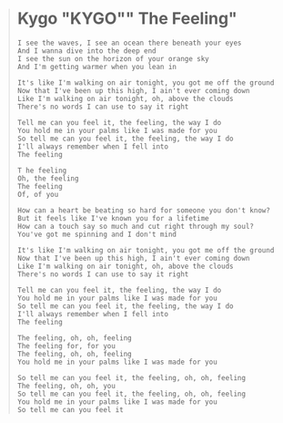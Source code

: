 > # **Kygo "KYGO"" The Feeling"**
>
>```
> I see the waves, I see an ocean there beneath your eyes
> And I wanna dive into the deep end
> I see the sun on the horizon of your orange sky
> And I'm getting warmer when you lean in
>
> It's like I'm walking on air tonight, you got me off the ground
> Now that I've been up this high, I ain't ever coming down
> Like I'm walking on air tonight, oh, above the clouds
> There's no words I can use to say it right
>
> Tell me can you feel it, the feeling, the way I do
> You hold me in your palms like I was made for you
> So tell me can you feel it, the feeling, the way I do
> I'll always remember when I fell into
> The feeling
>
>T he feeling
> Oh, the feeling
> The feeling
> Of, of you
>
> How can a heart be beating so hard for someone you don't know?
> But it feels like I've known you for a lifetime
> How can a touch say so much and cut right through my soul?
> You've got me spinning and I don't mind
>
> It's like I'm walking on air tonight, you got me off the ground
> Now that I've been up this high, I ain't ever coming down
> Like I'm walking on air tonight, oh, above the clouds
> There's no words I can use to say it right
>
> Tell me can you feel it, the feeling, the way I do
> You hold me in your palms like I was made for you
> So tell me can you feel it, the feeling, the way I do
> I'll always remember when I fell into
> The feeling
>
> The feeling, oh, oh, feeling
> The feeling for, for you
> The feeling, oh, oh, feeling
> You hold me in your palms like I was made for you
>
> So tell me can you feel it, the feeling, oh, oh, feeling
> The feeling, oh, oh, you
> So tell me can you feel it, the feeling, oh, oh, feeling
> You hold me in your palms like I was made for you
> So tell me can you feel it
>```
